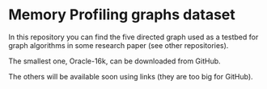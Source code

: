 # Memory Profiling graphs dataset

In this repository you can find the five directed graph used as a testbed for graph algorithms in some research paper (see other repositories).

The smallest one, Oracle-16k, can be downloaded from GitHub.

The others will be available soon using links (they are too big for GitHub).
